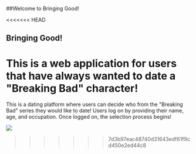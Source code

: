 ##Welcome to Bringing Good!

<<<<<<< HEAD
## Bringing Good!

This is a web application for users that have always wanted to date a "Breaking Bad" character!
=======
This is a dating platform where users can decide who from the "Breaking Bad" series they would like to date! Users log on by providing their name, age, and occupation. Once logged on, the selection process begins! 


<img src="https://ibb.co/rHjLDHH"></img>
>>>>>>> 7d3b97eac48740d31643edf61f9cd450e2ed44c8
